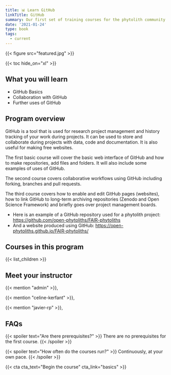 ```yaml
---
title: 📊 Learn GitHub
linkTitle: GitHub
summary: Our first set of training courses for the phytolith community happened in three sessions in Spring 2022. Here are all of the materials for these three sessions, so that you can work through them at your own pace. 
date: '2021-01-24'
type: book
tags:
  - current
---
```


{{< figure src="featured.jpg" >}}

{{< toc hide_on="xl" >}}

## What you will learn

- GitHub Basics
- Collaboration with GitHub
- Further uses of GitHub 

## Program overview
GitHub is a tool that is used for research project management and history tracking of your work during projects. It can be used to store and collaborate during projects with data, code and documentation. It is also useful for making free websites. 

The first basic course will cover the basic web interface of GitHub and how to make repositories, add files and folders. It will also include some examples of uses of GitHub.  

The second course covers collaborative workflows using GitHub including forking, branches and pull requests.

The third course covers how to enable and edit GitHub pages (websites), how to link GitHub to long-term archiving repositories (Zenodo and Open Science Framework) and briefly goes over project management boards.

* Here is an example of a GitHub repository used for a phytolith project: https://github.com/open-phytoliths/FAIR-phytoliths
* And a website produced using GitHub: https://open-phytoliths.github.io/FAIR-phytoliths/


## Courses in this program

{{< list_children >}}

## Meet your instructor

{{< mention "admin" >}},

{{< mention "celine-kerfant" >}},

{{< mention "javier-rp" >}},

## FAQs

{{< spoiler text="Are there prerequisites?" >}}
There are no prerequisites for the first course.
{{< /spoiler >}}

{{< spoiler text="How often do the courses run?" >}}
Continuously, at your own pace.
{{< /spoiler >}}

{{< cta cta_text="Begin the course" cta_link="basics" >}}
